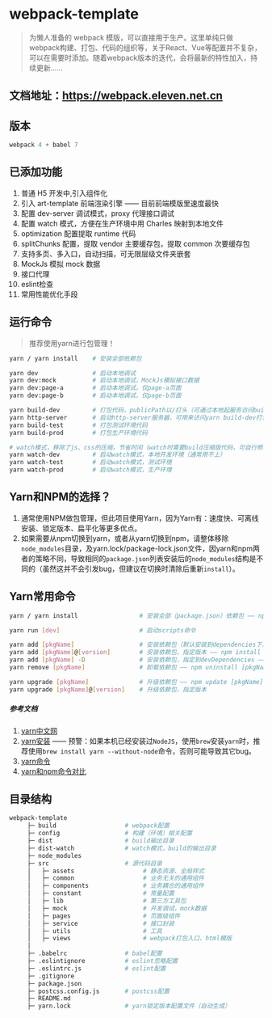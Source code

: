 # webpack-template

> 为懒人准备的 webpack 模版，可以直接用于生产。这里单纯只做webpack构建、打包、代码的组织等，关于React、Vue等配置并不复杂，可以在需要时添加。随着webpack版本的迭代，会将最新的特性加入，持续更新......

## 文档地址：https://webpack.eleven.net.cn

## 版本

```js
webpack 4 + babel 7
```

## 已添加功能

1. 普通 H5 开发中,引入组件化
2. 引入 art-template 前端渲染引擎 —— 目前前端模版里速度最快
3. 配置 dev-server 调试模式，proxy 代理接口调试
4. 配置 watch 模式，方便在生产环境中用 Charles 映射到本地文件
5. optimization 配置提取 runtime 代码
6. splitChunks 配置，提取 vendor 主要缓存包，提取 common 次要缓存包
7. 支持多页、多入口，自动扫描，可无限层级文件夹嵌套
8. MockJs 模拟 mock 数据
9. 接口代理
10. eslint检查
11. 常用性能优化手段

## 运行命令

> 推荐使用yarn进行包管理！

```bash
yarn / yarn install    # 安装全部依赖包

yarn dev               # 启动本地调试
yarn dev:mock          # 启动本地调试，MockJs模拟接口数据
yarn dev:page-a        # 启动本地调试，仅page-a页面
yarn dev:page-b        # 启动本地调试，仅page-b页面

yarn build-dev         # 打包代码，publicPath以/打头（可通过本地起服务访问build后的代码）
yarn http-server       # 启动http-server服务器，可用来访问yarn build-dev打包的代码
yarn build-test        # 打包测试环境代码
yarn build-prod        # 打包生产环境代码

# watch模式，移除了js、css的压缩，节省时间（watch时需要build压缩版代码，可自行修改）。
yarn watch-dev         # 启动watch模式，本地开发环境（通常用不上）
yarn watch-test        # 启动watch模式，测试环境
yarn watch-prod        # 启动watch模式，生产环境
```

## Yarn和NPM的选择？
1. 通常使用NPM做包管理，但此项目使用Yarn，因为Yarn有：速度快、可离线安装、锁定版本、扁平化等更多优点。
2. 如果需要从npm切换到yarn，或者从yarn切换到npm，请整体移除`node_modules`目录，及yarn.lock/package-lock.json文件，因yarn和npm两者的策略不同，导致相同的`package.json`列表安装后的`node_modules`结构是不同的（虽然这并不会引发bug，但建议在切换时清除后重新`install`）。

## Yarn常用命令

```bash
yarn / yarn install                 # 安装全部（package.json）依赖包 —— npm install

yarn run [dev]                      # 启动scripts命令

yarn add [pkgName]                  # 安装依赖包（默认安装到dependencies下） —— npm install [pkgName]
yarn add [pkgName]@[version]        # 安装依赖包，指定版本 —— npm install [pkgName]@[version]
yarn add [pkgName] -D               # 安装依赖包，指定到devDependencies —— npm install [pkgName] -D
yarn remove [pkgName]               # 卸载依赖包 —— npm uninstall [pkgName]

yarn upgrade [pkgName]              # 升级依赖包 —— npm update [pkgName]
yarn upgrade [pkgName]@[version]    # 升级依赖包，指定版本
```

##### 参考文档

1. [yarn中文网](https://yarnpkg.com/zh-Hans/)
2. [yarn安装](https://yarnpkg.com/zh-Hans/)  —— 预警：如果本机已经安装过`NodeJS`，使用`brew`安装`yarn`时，推荐使用`brew install yarn --without-node`命令，否则可能导致其它bug。
3. [yarn命令](https://yarnpkg.com/zh-Hans/docs/usage)
4. [yarn和npm命令对比](https://yarn.bootcss.com/docs/migrating-from-npm/#toc-cli-commands-comparison)

## 目录结构

```bash
webpack-template
     ├─ build                   # webpack配置
     ├─ config                  # 构建（环境）相关配置
     ├─ dist                    # build输出目录
     ├─ dist-watch              # watch模式，build的输出目录
     ├─ node_modules
     ├─ src                     # 源代码目录
     │   ├─ assets                   # 静态资源、全局样式
     │   ├─ common                   # 业务无关的通用组件
     │   ├─ components               # 业务耦合的通用组件
     │   ├─ constant                 # 常量配置
     │   ├─ lib                      # 第三方工具包
     │   ├─ mock                     # 开发调试，mock数据
     │   ├─ pages                    # 页面级组件
     │   ├─ service                  # 接口封装
     │   ├─ utils                    # 工具
     │   ├─ views                    # webpack打包入口、html模版
     │
     ├─ .babelrc                # babel配置
     ├─ .eslintignore           # eslint忽略配置
     ├─ .eslintrc.js            # eslint配置
     ├─ .gitignore
     ├─ package.json
     ├─ postcss.config.js       # postcss配置
     ├─ README.md
     ├─ yarn.lock               # yarn锁定版本配置文件（自动生成）
```